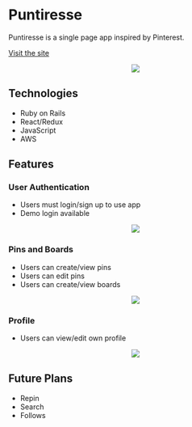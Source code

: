 # Puntiresse

Puntiresse is a single page app inspired by Pinterest.

[Visit the site](http://www.puntiresse.com/#/)

<div align="center">
  <img src="https://active-storage-puntiresse-pro.s3.amazonaws.com/general/img1.png">
</div>

## Technologies
* Ruby on Rails
* React/Redux
* JavaScript
* AWS

## Features

### User Authentication
- Users must login/sign up to use app
- Demo login available

<div align="center">
  <img src="https://active-storage-puntiresse-pro.s3.amazonaws.com/general/img2.gif">
</div>

### Pins and Boards
- Users can create/view pins
- Users can edit pins
- Users can create/view boards

<div align="center">
  <img src="https://active-storage-puntiresse-pro.s3.amazonaws.com/general/img3.gif">
</div>

### Profile
- Users can view/edit own profile

<div align="center">
  <img src="https://active-storage-puntiresse-pro.s3.amazonaws.com/general/img4.png">
</div>

## Future Plans
- Repin
- Search
- Follows